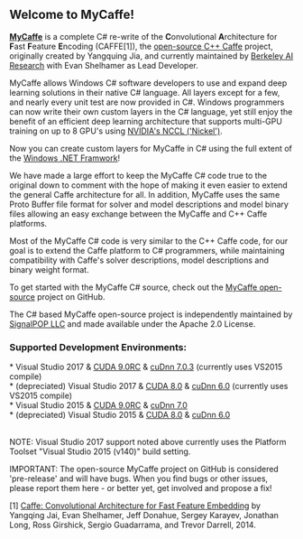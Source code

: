 <H2>Welcome to MyCaffe!</H2>

<b><a href="http://mycaffe.ai">MyCaffe</a></b> is a complete C# re-write of the <b>C</b>onvolutional <b>A</b>rchitecture for <b>F</b>ast <b>F</b>eature <b>E</b>ncoding (CAFFE[1]), 
the <a href="http://caffe.berkeleyvision.org/">open-source C++ Caffe</a> project, originally created by Yangquing Jia, and currently maintained by <a href="http://bair.berkeley.edu/">Berkeley AI Research</a>
with Evan Shelhamer as Lead Developer.

MyCaffe allows Windows C# software developers to use and expand deep learning solutions in their native C# language.  All layers except for a few, and nearly every unit test are now provided in C#.
Windows programmers can now write their own custom layers in the C# language, yet still enjoy the benefit of an efficient deep learning architecture that supports multi-GPU training on up to 8 GPU's
using <a href="https://devblogs.nvidia.com/parallelforall/fast-multi-gpu-collectives-nccl/">NVIDIA's NCCL ('Nickel')</a>. 

Now you can create custom layers for MyCaffe in C# using the full extent of the <a href="https://msdn.microsoft.com/en-us/library/w0x726c2(v=vs.110).aspx">Windows .NET Framwork</a>!

We have made a large effort to keep the MyCaffe C# code true to the original down to comment with the hope of making it even easier to extend 
the general Caffe architecture for all.  In addition, MyCaffe uses the same Proto Buffer file format for solver and model descriptions and model 
binary files allowing an easy exchange between the MyCaffe and C++ Caffe platforms.  

Most of the MyCaffe C# code is very similar to the C++ Caffe code, for our goal is to extend the Caffe platform to C# programmers, while 
maintaining compatibility with Caffe's solver descriptions, model descriptions and binary weight format.

To get started with the MyCaffe C# source, check out the <a href="https://github.com/mycaffe">MyCaffe open-source</a> project on GitHub.  

The C# based MyCaffe open-source project is independently maintained by <a href="http://www.signalpop.com">SignalPOP LLC</a> and made 
available under the Apache 2.0 License.
<h3>Supported Development Environments:</h3>
* Visual Studio 2017 & <a href="https://developer.nvidia.com/cuda-toolkit/whatsnew">CUDA 9.0RC</a> & <a href="https://developer.nvidia.com/cudnn">cuDnn 7.0.3</a> (currently uses VS2015 compile)</br>
* (depreciated) Visual Studio 2017 & <a href="https://developer.nvidia.com/cuda-toolkit/whatsnew">CUDA 8.0</a> & <a href="https://developer.nvidia.com/cudnn">cuDnn 6.0</a> (currently uses VS2015 compile)</br>
* Visual Studio 2015 & <a href="https://developer.nvidia.com/cuda-toolkit/whatsnew">CUDA 9.0RC</a> & <a href="https://developer.nvidia.com/cudnn">cuDnn 7.0</a> </br>
* (depreciated) Visual Studio 2015 & <a href="https://developer.nvidia.com/cuda-toolkit/whatsnew">CUDA 8.0</a> & <a href="https://developer.nvidia.com/cudnn">cuDnn 6.0</a> </br>
</br>

NOTE: Visual Studio 2017 support noted above currently uses the Platform Toolset "Visual Studio 2015 (v140)" build setting.

IMPORTANT: The open-source MyCaffe project on GitHub is considered 'pre-release' and will have bugs.  When you find bugs or other issues, please report them here - or better yet, get involved
and propose a fix!

[1] [Caffe: Convolutional Architecture for Fast Feature Embedding](https://arxiv.org/abs/1408.5093) by Yangqing Jai, Evan Shelhamer, Jeff Donahue, 
Sergey Karayev, Jonathan Long, Ross Girshick, Sergio Guadarrama, and Trevor Darrell, 2014.

